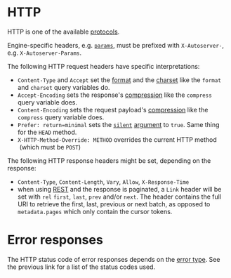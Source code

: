# HTTP

HTTP is one of the available [protocols](README.md).

Engine-specific headers, e.g. [`params`](../arguments/params.md), must be
prefixed with `X-Autoserver-`, e.g. `X-Autoserver-Params`.

The following HTTP request headers have specific interpretations:

- `Content-Type` and `Accept` set the [format](../protocols/formats.md) and
  the [charset](../protocols/formats.md#charsets) like the `format` and
  `charset` query variables do.
- `Accept-Encoding` sets the response's
  [compression](../arguments/compression.md) like the `compress` query
  variable does.
- `Content-Encoding` sets the request payload's
  [compression](../arguments/compression.md) like the `compress` query
  variable does.
- `Prefer: return=minimal` sets the [`silent`](../arguments/silent.md)
  [argument](../rpc/README.md#rpc) to `true`.
  Same thing for the `HEAD` method.
- `X-HTTP-Method-Override: METHOD` overrides the current HTTP method
     (which must be `POST`)

The following HTTP response headers might be set, depending on the response:

- `Content-Type`, `Content-Length`, `Vary`, `Allow`, `X-Response-Time`
- when using [REST](../rpc/rest.md) and the response is paginated, a
  `Link` header
  will be set with `rel` `first`, `last`, `prev` and/or `next`. The header
  contains the full URI to retrieve the first, last, previous or next batch,
  as opposed to `metadata.pages` which only contain the cursor tokens.

# Error responses

The HTTP status code of error responses depends on the
[error type](../request/error.md#error-types). See the previous link for a list
of the status codes used.
